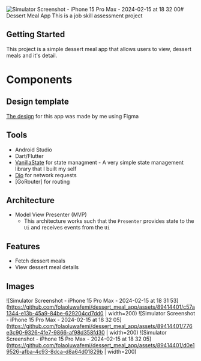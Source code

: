 ![Simulator Screenshot - iPhone 15 Pro Max - 2024-02-15 at 18 32 00](https://github.com/folaoluwafemi/dessert_meal_app/assets/89414401/05e5801b-26e5-46cd-ae8d-d6802dde8e2a)# Dessert Meal App
This is a job skill assessment project

## Getting Started
This project is a simple dessert meal app that allows users to view, dessert meals and it's detail.

# Components
## Design template
[The design](https://www.figma.com/file/EOFJybVuPB3tWMAFQJ2kq6/Dessert-Meal-App?type=design&node-id=0%3A1&mode=design&t=a70BE28sMnBawrzk-1)
for this app was made by me using Figma 

## Tools
- Android Studio
- Dart/Flutter
- [VanillaState](https://pub.dev/packages/vanilla_state) for state managment - A very simple state management library that I built my self
- [Dio](https://pub.dev/packages/dio) for network requests
- [GoRouter] for routing

## Architecture
- Model View Presenter (MVP)
  - This architecture works such that the `Presenter` provides state to the `Ui` and receives events from the `Ui`

## Features
- Fetch dessert meals
- View dessert meal details

## Images

   ![Simulator Screenshot - iPhone 15 Pro Max - 2024-02-15 at 18 31 53](https://github.com/folaoluwafemi/dessert_meal_app/assets/89414401/c57a1344-e13b-45a9-84be-629204cd7dd0 | width=200)
  ![Simulator Screenshot - iPhone 15 Pro Max - 2024-02-15 at 18 32 05](https://github.com/folaoluwafemi/dessert_meal_app/assets/89414401/776e3c90-9326-4fe7-9866-af98d358fd30 | width=200)
  ![Simulator Screenshot - iPhone 15 Pro Max - 2024-02-15 at 18 32 05](https://github.com/folaoluwafemi/dessert_meal_app/assets/89414401/d0e19526-afba-4c93-8dca-d8a64d01829b | width=200)

<!-- <p>
 <img width="200" src="https://github.com/folaoluwafemi/dessert_meal_app/assets/89414401/c57a1344-e13b-45a9-84be-629204cd7dd0"></img>
 <img width="200" src="https://github.com/folaoluwafemi/dessert_meal_app/assets/89414401/776e3c90-9326-4fe7-9866-af98d358fd30"></img>
 <img width="200" : 30%" src="https://github.com/folaoluwafemi/dessert_meal_app/assets/89414401/d0e19526-afba-4c93-8dca-d8a64d01829b"></img>
</p> -->




